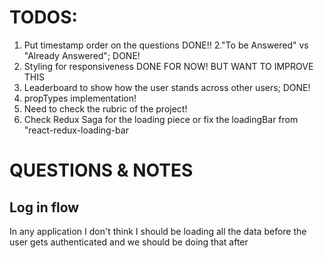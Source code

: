 # TODOS: 
1. Put timestamp order on the questions DONE!! 
2."To be Answered" vs "Already Answered"; DONE! 
3. Styling for responsiveness DONE FOR NOW! BUT WANT TO IMPROVE THIS 
4. Leaderboard to show how the user stands across other users; DONE!
5. propTypes implementation! 
6. Need to check the rubric of the project!
7. Check Redux Saga for the loading piece or fix the loadingBar from "react-redux-loading-bar



# QUESTIONS & NOTES 

## Log in flow

In any application I don't think I should be loading all the data before the user gets authenticated and we should be doing that after

